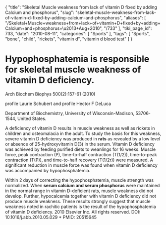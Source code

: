 {
    "title": "Skeletal Muscle weakness from lack of vitamin D fixed by adding Calcium and phosphorus",
    "slug": "skeletal-muscle-weakness-from-lack-of-vitamin-d-fixed-by-adding-calcium-and-phosphorus",
    "aliases": [
        "/Skeletal+Muscle+weakness+from+lack+of+vitamin+D+fixed+by+adding+Calcium+and+phosphorus+\u2013+Aug+2010",
        "/733"
    ],
    "tiki_page_id": 733,
    "date": "2010-08-11",
    "categories": [
        "Sports"
    ],
    "tags": [
        "Sports",
        "bone",
        "child",
        "rickets",
        "vitamin d",
        "vitamin d blood test"
    ]
}


# Hypophosphatemia is responsible for skeletal muscle weakness of vitamin D deficiency.

Arch Biochem Biophys 500(2):157-61 (2010)

profile Laurie Schubert and profile Hector F DeLuca

Department of Biochemistry, University of Wisconsin-Madison, 53706-1544, United States.

A deficiency of vitamin D results in muscle weakness as well as rickets in children and osteomalacia in the adult. To study the basis for this weakness, severe vitamin D deficiency was produced in  **rats**  as revealed by a low level or absence of 25-hydroxyvitamin D(3) in the serum. Vitamin D deficiency was achieved by feeding purified diets to weanlings for 16 weeks. Muscle force, peak contraction (P), time-to-half contraction (T(1/2)), time-to-peak contraction (T(P)), and time-to-half recovery (T(1/2r)) were measured. A significant reduction in muscle force was found when vitamin D deficiency was accompanied by hypophosphatemia. 

Within 2 days of correcting the hypophosphatemia, muscle strength was normalized. When  **serum calcium and serum phosphorus**  were maintained in the normal range in vitamin D-deficient rats, muscle weakness did not develop. Further, hypocalcemia together with vitamin D deficiency did not produce muscle weakness. These results strongly suggest that muscle weakness noted in rachitic patients is the result of the hypophosphatemia of vitamin D deficiency. 2010 Elsevier Inc. All rights reserved. DOI: 10.1016/j.abb.2010.05.029     * PMID: 20515645